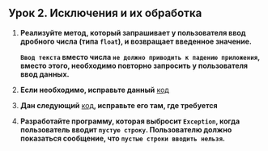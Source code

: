 ## Урок 2. Исключения и их обработка

1. **Реализуйте метод, который запрашивает у пользователя ввод дробного числа (типа `float`), и возвращает введенное значение.**

   **`Ввод текста` вместо числа `не должно приводить к падению приложения`, вместо этого, необходимо повторно запросить у пользователя ввод данных.**

2. **Если необходимо, исправьте данный** [код](https://docs.google.com/document/d/17EaA1lDxzD5YigQ5OAal60fOFKVoCbEJqooB9XfhT7w/edit)

3. **Дан следующий** [код](https://docs.google.com/document/d/17EaA1lDxzD5YigQ5OAal60fOFKVoCbEJqooB9XfhT7w/edit)**, исправьте его там, где требуется**

4. **Разработайте программу, которая выбросит `Exception`, когда пользователь вводит `пустую строку`. Пользователю должно показаться сообщение, что `пустые строки вводить нельзя`.**